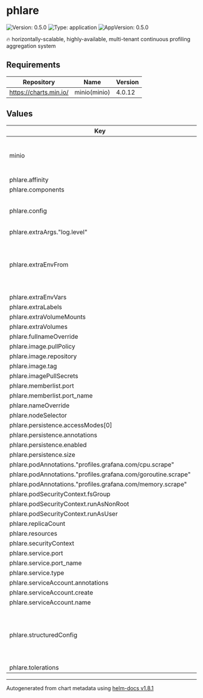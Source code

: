 # phlare

![Version: 0.5.0](https://img.shields.io/badge/Version-0.5.0-informational?style=flat-square) ![Type: application](https://img.shields.io/badge/Type-application-informational?style=flat-square) ![AppVersion: 0.5.0](https://img.shields.io/badge/AppVersion-0.5.0-informational?style=flat-square)

🔥 horizontally-scalable, highly-available, multi-tenant continuous profiling aggregation system

## Requirements

| Repository | Name | Version |
|------------|------|---------|
| https://charts.min.io/ | minio(minio) | 4.0.12 |

## Values

| Key | Type | Default | Description |
|-----|------|---------|-------------|
| minio | object | `{"buckets":[{"name":"grafana-phlare-data","policy":"none","purge":false}],"drivesPerNode":2,"enabled":false,"persistence":{"size":"5Gi"},"podAnnotations":{"phlare.grafana.com/port":"9000","phlare.grafana.com/scrape":"true"},"replicas":1,"resources":{"requests":{"cpu":"100m","memory":"128Mi"}},"rootPassword":"supersecret","rootUser":"grafana-phlare"}` | ----------------------------------- |
| phlare.affinity | object | `{}` |  |
| phlare.components | object | `{}` |  |
| phlare.config | string | The config depends on other values been set, details can be found in [`values.yaml`](./values.yaml) | Contains Phlare's configuration as a string. |
| phlare.extraArgs."log.level" | string | `"debug"` |  |
| phlare.extraEnvFrom | list | `[]` | Environment variables from secrets or configmaps to add to the pods |
| phlare.extraEnvVars | object | `{}` |  |
| phlare.extraLabels | object | `{}` |  |
| phlare.extraVolumeMounts | list | `[]` |  |
| phlare.extraVolumes | list | `[]` |  |
| phlare.fullnameOverride | string | `""` |  |
| phlare.image.pullPolicy | string | `"IfNotPresent"` |  |
| phlare.image.repository | string | `"grafana/phlare"` |  |
| phlare.image.tag | string | `"0.5.0"` |  |
| phlare.imagePullSecrets | list | `[]` |  |
| phlare.memberlist.port | int | `7946` |  |
| phlare.memberlist.port_name | string | `"memberlist"` |  |
| phlare.nameOverride | string | `""` |  |
| phlare.nodeSelector | object | `{}` |  |
| phlare.persistence.accessModes[0] | string | `"ReadWriteOnce"` |  |
| phlare.persistence.annotations | object | `{}` |  |
| phlare.persistence.enabled | bool | `false` |  |
| phlare.persistence.size | string | `"10Gi"` |  |
| phlare.podAnnotations."profiles.grafana.com/cpu.scrape" | string | `"true"` |  |
| phlare.podAnnotations."profiles.grafana.com/goroutine.scrape" | string | `"true"` |  |
| phlare.podAnnotations."profiles.grafana.com/memory.scrape" | string | `"true"` |  |
| phlare.podSecurityContext.fsGroup | int | `10001` |  |
| phlare.podSecurityContext.runAsNonRoot | bool | `true` |  |
| phlare.podSecurityContext.runAsUser | int | `10001` |  |
| phlare.replicaCount | int | `1` |  |
| phlare.resources | object | `{}` |  |
| phlare.securityContext | object | `{}` |  |
| phlare.service.port | int | `4100` |  |
| phlare.service.port_name | string | `"http2"` |  |
| phlare.service.type | string | `"ClusterIP"` |  |
| phlare.serviceAccount.annotations | object | `{}` |  |
| phlare.serviceAccount.create | bool | `true` |  |
| phlare.serviceAccount.name | string | `""` |  |
| phlare.structuredConfig | object | `{}` | Allows to override Phlare's configuration using structured format. |
| phlare.tolerations | list | `[]` |  |

----------------------------------------------
Autogenerated from chart metadata using [helm-docs v1.8.1](https://github.com/norwoodj/helm-docs/releases/v1.8.1)
